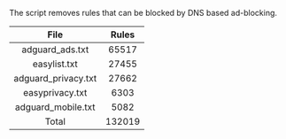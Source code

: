 The script removes rules that can be blocked by DNS based ad-blocking.


| File | Rules |
|:----:|:-----:|
| adguard_ads.txt | 65517 |
| easylist.txt | 27455 |
| adguard_privacy.txt | 27662 |
| easyprivacy.txt | 6303 |
| adguard_mobile.txt | 5082 |
| Total | 132019 |